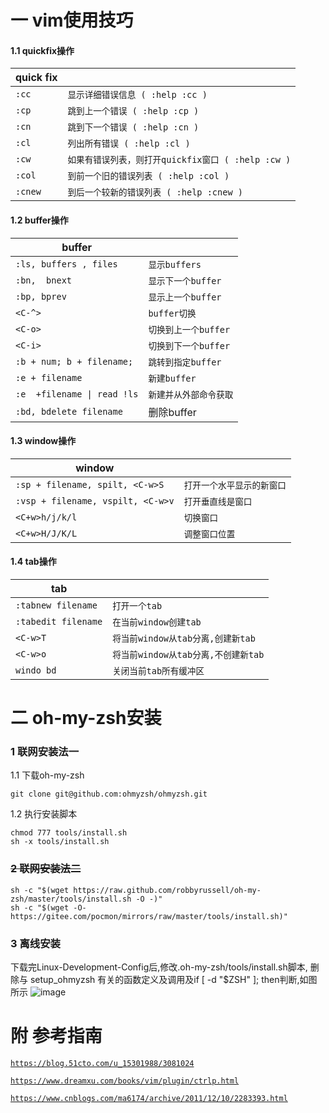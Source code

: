 # 一 vim使用技巧

#### 1.1 quickfix操作

| quick fix |                                                    |
| --------- | -------------------------------------------------- |
| `:cc`     | `显示详细错误信息 ( :help :cc )`                   |
| `:cp`     | `跳到上一个错误 ( :help :cp )`                     |
| `:cn`     | `跳到下一个错误 ( :help :cn )`                     |
| `:cl`     | `列出所有错误 ( :help :cl )`                       |
| `:cw`     | `如果有错误列表，则打开quickfix窗口 ( :help :cw )` |
| `:col`    | `到前一个旧的错误列表 ( :help :col )`              |
| `:cnew`   | `到后一个较新的错误列表 ( :help :cnew )`           |

#### 1.2 buffer操作

| buffer                      |                        |
| --------------------------- | ---------------------- |
| `:ls, buffers , files`      | `显示buffers`          |
| `:bn,  bnext`               | `显示下一个buffer`     |
| `:bp, bprev`                | `显示上一个buffer`     |
| `<C-^>`                     | `buffer切换`           |
| `<C-o>`                     | `切换到上一个buffer`   |
| `<C-i>`                     | `切换到下一个buffer`   |
| `:b + num; b + filename;`   | `跳转到指定buffer`     |
| `:e + filename`             | `新建buffer`           |
| `:e  +filename \| read !ls` | `新建并从外部命令获取` |
| `:bd, bdelete filename`     | 删除buffer             |

#### 1.3 window操作

| window                            |                            |
| --------------------------------- | -------------------------- |
| `:sp + filename, spilt, <C-w>S`   | `打开一个水平显示的新窗口` |
| `:vsp + filename, vspilt, <C-w>v` | `打开垂直线是窗口`         |
| `<C+w>h/j/k/l`                    | `切换窗口`                 |
| `<C+w>H/J/K/L`                    | `调整窗口位置`             |

#### 1.4 tab操作

| tab                 |                                     |
| ------------------- | ----------------------------------- |
| `:tabnew filename`  | `打开一个tab`                       |
| `:tabedit filename` | `在当前window创建tab`               |
| `<C-w>T`            | `将当前window从tab分离,创建新tab`   |
| `<C-w>o`            | `将当前window从tab分离,不创建新tab` |
| `windo bd`          | `关闭当前tab所有缓冲区`             |

# 二 oh-my-zsh安装

### 1 联网安装法一

1.1 下载oh-my-zsh

```
git clone git@github.com:ohmyzsh/ohmyzsh.git
```

1.2 执行安装脚本

```
chmod 777 tools/install.sh
sh -x tools/install.sh
```

### ~~2 联网安装法二~~

```
sh -c "$(wget https://raw.github.com/robbyrussell/oh-my-zsh/master/tools/install.sh -O -)"
sh -c "$(wget -O- https://gitee.com/pocmon/mirrors/raw/master/tools/install.sh)"
```

### 3 离线安装

下载完Linux-Development-Config后,修改.oh-my-zsh/tools/install.sh脚本, 删除与 setup_ohmyzsh 有关的函数定义及调用及if [ -d "$ZSH" ]; then判断,如图所示
![image](https://user-images.githubusercontent.com/82626291/233510700-dbeb2d72-f874-44e6-b42e-01fa486612b0.png)

# 附 参考指南

[`https://blog.51cto.com/u_15301988/3081024`]()

[`https://www.dreamxu.com/books/vim/plugin/ctrlp.html`]()

[`https://www.cnblogs.com/ma6174/archive/2011/12/10/2283393.html`]()

